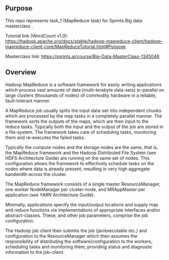 ## Purpose
This repo represents task_1 (MapReduce task) for Sprints Big data masterclass .

Tutorial link (WordCount v1.0):
https://hadoop.apache.org/docs/stable/hadoop-mapreduce-client/hadoop-mapreduce-client-core/MapReduceTutorial.html#Purpose

Masterclass link:
https://sprints.ai/course/Big-Data-MasterClass-1345046

## Overview
Hadoop MapReduce is a software framework for easily writing applications which process vast amounts of data (multi-terabyte data-sets) in-parallel on large clusters (thousands of nodes) of commodity hardware in a reliable, fault-tolerant manner.

A MapReduce job usually splits the input data-set into independent chunks which are processed by the map tasks in a completely parallel manner. The framework sorts the outputs of the maps, which are then input to the reduce tasks. Typically both the input and the output of the job are stored in a file-system. The framework takes care of scheduling tasks, monitoring them and re-executes the failed tasks.

Typically the compute nodes and the storage nodes are the same, that is, the MapReduce framework and the Hadoop Distributed File System (see HDFS Architecture Guide) are running on the same set of nodes. This configuration allows the framework to effectively schedule tasks on the nodes where data is already present, resulting in very high aggregate bandwidth across the cluster.

The MapReduce framework consists of a single master ResourceManager, one worker NodeManager per cluster-node, and MRAppMaster per application (see YARN Architecture Guide).

Minimally, applications specify the input/output locations and supply map and reduce functions via implementations of appropriate interfaces and/or abstract-classes. These, and other job parameters, comprise the job configuration.

The Hadoop job client then submits the job (jar/executable etc.) and configuration to the ResourceManager which then assumes the responsibility of distributing the software/configuration to the workers, scheduling tasks and monitoring them, providing status and diagnostic information to the job-client.
